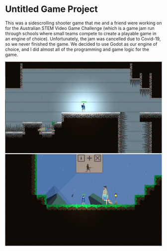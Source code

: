 # Untitled Game Project

This was a sidescrolling shooter game that me and a friend were working on for the Australian STEM Video Game Challenge (which is a game jam run through schools where small teams compete to create a playable game in an engine of choice). Unfortunately, the jam was cancelled due to Covid-19, so we never finished the game.
We decided to use Godot as our engine of choice, and I did almost all of the programming and game logic for the game.

![Screenshot](media/game_project_screenshot_1_full.JPG)
![Screenshot](media/game_project_screenshot_2_full.JPG)


